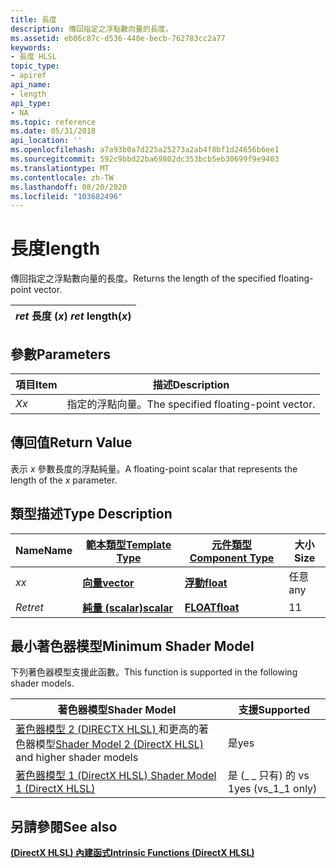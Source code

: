 ```yaml
---
title: 長度
description: 傳回指定之浮點數向量的長度。
ms.assetid: eb06c87c-d536-448e-becb-762783cc2a77
keywords:
- 長度 HLSL
topic_type:
- apiref
api_name:
- length
api_type:
- NA
ms.topic: reference
ms.date: 05/31/2018
api_location: ''
ms.openlocfilehash: a7a93b0a7d225a25273a2ab4f8bf1d24656b6ee1
ms.sourcegitcommit: 592c9bbd22ba69802dc353bcb5eb30699f9e9403
ms.translationtype: MT
ms.contentlocale: zh-TW
ms.lasthandoff: 08/20/2020
ms.locfileid: "103682496"
---
```

# <a name="length"></a><span data-ttu-id="36585-104">長度</span><span class="sxs-lookup"><span data-stu-id="36585-104">length</span></span>

<span data-ttu-id="36585-105">傳回指定之浮點數向量的長度。</span><span class="sxs-lookup"><span data-stu-id="36585-105">Returns the length of the specified floating-point vector.</span></span>



| <span data-ttu-id="36585-106">*ret* 長度 (*x*) </span><span class="sxs-lookup"><span data-stu-id="36585-106">*ret* length(*x*)</span></span> |
|-------------------|



 

## <a name="parameters"></a><span data-ttu-id="36585-107">參數</span><span class="sxs-lookup"><span data-stu-id="36585-107">Parameters</span></span>



| <span data-ttu-id="36585-108">項目</span><span class="sxs-lookup"><span data-stu-id="36585-108">Item</span></span>                                                   | <span data-ttu-id="36585-109">描述</span><span class="sxs-lookup"><span data-stu-id="36585-109">Description</span></span>                                     |
|--------------------------------------------------------|-------------------------------------------------|
| <span data-ttu-id="36585-110"><span id="x"></span><span id="X"></span>*X*</span><span class="sxs-lookup"><span data-stu-id="36585-110"><span id="x"></span><span id="X"></span>*x*</span></span><br/> | <span data-ttu-id="36585-111">指定的浮點向量。</span><span class="sxs-lookup"><span data-stu-id="36585-111">The specified floating-point vector.</span></span><br/> |



 

## <a name="return-value"></a><span data-ttu-id="36585-112">傳回值</span><span class="sxs-lookup"><span data-stu-id="36585-112">Return Value</span></span>

<span data-ttu-id="36585-113">表示 *x* 參數長度的浮點純量。</span><span class="sxs-lookup"><span data-stu-id="36585-113">A floating-point scalar that represents the length of the *x* parameter.</span></span>

## <a name="type-description"></a><span data-ttu-id="36585-114">類型描述</span><span class="sxs-lookup"><span data-stu-id="36585-114">Type Description</span></span>



| <span data-ttu-id="36585-115">Name</span><span class="sxs-lookup"><span data-stu-id="36585-115">Name</span></span>  | [<span data-ttu-id="36585-116">**範本類型**</span><span class="sxs-lookup"><span data-stu-id="36585-116">**Template Type**</span></span>](dx-graphics-hlsl-intrinsic-functions.md)                       | [<span data-ttu-id="36585-117">**元件類型**</span><span class="sxs-lookup"><span data-stu-id="36585-117">**Component Type**</span></span>](dx-graphics-hlsl-intrinsic-functions.md) | <span data-ttu-id="36585-118">大小</span><span class="sxs-lookup"><span data-stu-id="36585-118">Size</span></span> |
|-------|-------------------------------------------------------------------------------------|----------------------------------------------------------------|------|
| <span data-ttu-id="36585-119">*x*</span><span class="sxs-lookup"><span data-stu-id="36585-119">*x*</span></span>   | [<span data-ttu-id="36585-120">**向量**</span><span class="sxs-lookup"><span data-stu-id="36585-120">**vector**</span></span>](dx-graphics-hlsl-intrinsic-functions.md) | [<span data-ttu-id="36585-121">**浮動**</span><span class="sxs-lookup"><span data-stu-id="36585-121">**float**</span></span>](/windows/desktop/WinProg/windows-data-types)                        | <span data-ttu-id="36585-122">任意</span><span class="sxs-lookup"><span data-stu-id="36585-122">any</span></span>  |
| <span data-ttu-id="36585-123">*Ret*</span><span class="sxs-lookup"><span data-stu-id="36585-123">*ret*</span></span> | [<span data-ttu-id="36585-124">**純量 (scalar)**</span><span class="sxs-lookup"><span data-stu-id="36585-124">**scalar**</span></span>](dx-graphics-hlsl-intrinsic-functions.md) | [<span data-ttu-id="36585-125">**FLOAT**</span><span class="sxs-lookup"><span data-stu-id="36585-125">**float**</span></span>](/windows/desktop/WinProg/windows-data-types)                        | <span data-ttu-id="36585-126">1</span><span class="sxs-lookup"><span data-stu-id="36585-126">1</span></span>    |



 

## <a name="minimum-shader-model"></a><span data-ttu-id="36585-127">最小著色器模型</span><span class="sxs-lookup"><span data-stu-id="36585-127">Minimum Shader Model</span></span>

<span data-ttu-id="36585-128">下列著色器模型支援此函數。</span><span class="sxs-lookup"><span data-stu-id="36585-128">This function is supported in the following shader models.</span></span>



| <span data-ttu-id="36585-129">著色器模型</span><span class="sxs-lookup"><span data-stu-id="36585-129">Shader Model</span></span>                                                                       | <span data-ttu-id="36585-130">支援</span><span class="sxs-lookup"><span data-stu-id="36585-130">Supported</span></span>           |
|------------------------------------------------------------------------------------|---------------------|
| <span data-ttu-id="36585-131">[著色器模型 2 (DIRECTX HLSL) ](dx-graphics-hlsl-sm2.md) 和更高的著色器模型</span><span class="sxs-lookup"><span data-stu-id="36585-131">[Shader Model 2 (DirectX HLSL)](dx-graphics-hlsl-sm2.md) and higher shader models</span></span> | <span data-ttu-id="36585-132">是</span><span class="sxs-lookup"><span data-stu-id="36585-132">yes</span></span>                 |
| [<span data-ttu-id="36585-133">著色器模型 1 (DirectX HLSL) </span><span class="sxs-lookup"><span data-stu-id="36585-133">Shader Model 1 (DirectX HLSL)</span></span>](dx-graphics-hlsl-sm1.md)                          | <span data-ttu-id="36585-134">是 (\_ \_ 只有) 的 vs 1</span><span class="sxs-lookup"><span data-stu-id="36585-134">yes (vs\_1\_1 only)</span></span> |



 

## <a name="see-also"></a><span data-ttu-id="36585-135">另請參閱</span><span class="sxs-lookup"><span data-stu-id="36585-135">See also</span></span>

<dl> <dt>

[<span data-ttu-id="36585-136">**(DirectX HLSL) 內建函式**</span><span class="sxs-lookup"><span data-stu-id="36585-136">**Intrinsic Functions (DirectX HLSL)**</span></span>](dx-graphics-hlsl-intrinsic-functions.md)
</dt> </dl>

 

